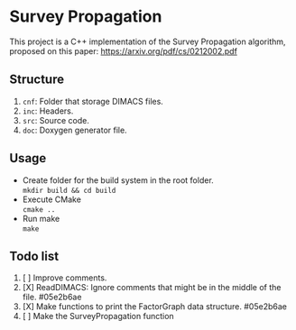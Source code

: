 # Survey Propagation
This project is a C++ implementation of the Survey Propagation algorithm, proposed on this paper:
 https://arxiv.org/pdf/cs/0212002.pdf

## Structure
1. `cnf`: Folder that storage DIMACS files. 
2. `inc`: Headers. 
3. `src`: Source code. 
4. `doc`: Doxygen generator file. 
## Usage
- Create folder for the build system in the root folder. <br />
```mkdir build && cd build```
- Execute CMake <br />
  ```cmake ..```
- Run make <br />
  `make`

## Todo list 
1. [ ] Improve comments. 
2. [X] ReadDIMACS: Ignore comments that might be in the middle of the file. #05e2b6ae
3. [X] Make functions to print the FactorGraph data structure. #05e2b6ae
4. [ ] Make the SurveyPropagation function
